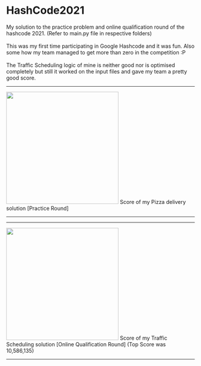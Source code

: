 # HashCode2021

My solution to the practice problem and online qualification round of the hashcode 2021.
(Refer to main.py file in respective folders)<br> <br>
This was my first time participating in Google Hashcode and it was fun. Also some how my team managed to get more than zero in the competition :P <br> <br>
The Traffic Scheduling logic of mine is neither  good nor is optimised completely but still it worked on the input files and gave my team a pretty good score.

<hr>
<img src="https://user-images.githubusercontent.com/62696039/109314030-d9c16d00-786e-11eb-9d31-5b26527e06c1.png" height="300"/>
Score of my Pizza delivery solution [Practice Round]
<hr>


<hr>
<img src="https://user-images.githubusercontent.com/62696039/109314334-34f35f80-786f-11eb-9e08-79f5181e1b54.png" height="300"/>
Score of my Traffic Scheduling solution [Online Qualification Round] (Top Score was 10,586,135)
<hr>
